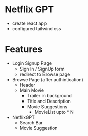 # Netflix GPT

- create react app
- configured tailwind css




# Features
- Login Signup Page
    - Sign In / SignUp form
    - redirect to Browse page
- Browse Page (after authintication)
    - Header
    - Main Movie
        - Trailer in background
        - Title and Description
        - Movie Suggestions
            - MovieList upto * N 
- NetflixGPT
    - Search Bar
    - Movie Suggestion